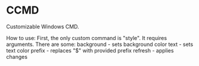 # CCMD
Customizable Windows CMD.

How to use:
First, the only custom command is "style".
It requires arguments.
There are some:
background <color> - sets background color
text <color> - sets text color
prefix <text> - replaces "$" with provided prefix
refresh - applies changes
